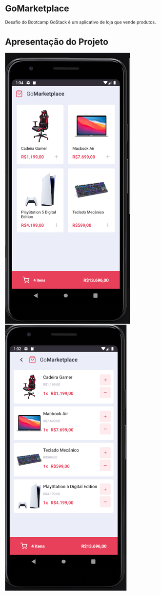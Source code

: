 # GoMarketplace
Desafio do Bootcamp GoStack é um aplicativo de loja que vende produtos. 

<h1>Apresentação do Projeto</h1>

<img src="/src/assets/signIn.png"  /> <img src="/src/assets/gomarketplace.png" />


